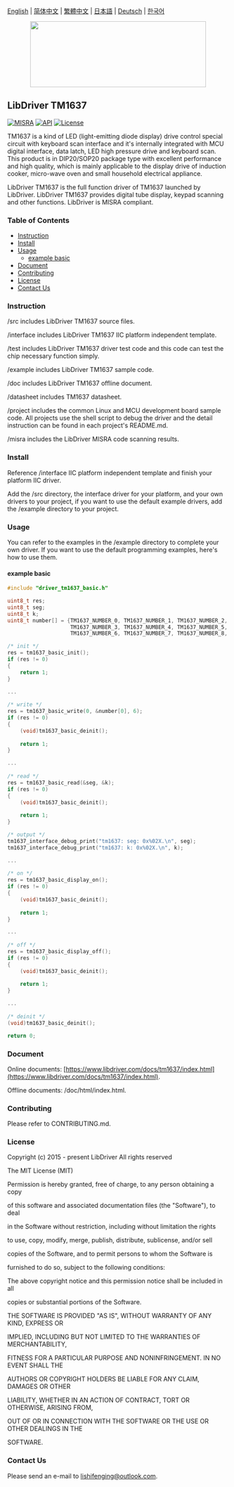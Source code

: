 [English](/README.md) | [ 简体中文](/README_zh-Hans.md) | [繁體中文](/README_zh-Hant.md) | [日本語](/README_ja.md) | [Deutsch](/README_de.md) | [한국어](/README_ko.md)

<div align=center>
<img src="/doc/image/logo.svg" width="400" height="150"/>
</div>

## LibDriver TM1637

[![MISRA](https://img.shields.io/badge/misra-compliant-brightgreen.svg)](/misra/README.md) [![API](https://img.shields.io/badge/api-reference-blue.svg)](https://www.libdriver.com/docs/tm1637/index.html) [![License](https://img.shields.io/badge/license-MIT-brightgreen.svg)](/LICENSE)

TM1637 is a kind of LED (light-emitting diode display) drive control special circuit with keyboard scan interface and it's internally integrated with MCU digital interface, data latch, LED high pressure drive and keyboard scan. This product is in DIP20/SOP20 package type with excellent performance and high quality, which is mainly applicable to the display drive of induction cooker, micro-wave oven and small household electrical appliance.

LibDriver TM1637 is the full function driver of TM1637 launched by LibDriver. LibDriver TM1637 provides digital tube display, keypad scanning and other functions. LibDriver is MISRA compliant.

### Table of Contents

  - [Instruction](#Instruction)
  - [Install](#Install)
  - [Usage](#Usage)
    - [example basic](#example-basic)
  - [Document](#Document)
  - [Contributing](#Contributing)
  - [License](#License)
  - [Contact Us](#Contact-Us)

### Instruction

/src includes LibDriver TM1637 source files.

/interface includes LibDriver TM1637 IIC platform independent template.

/test includes LibDriver TM1637 driver test code and this code can test the chip necessary function simply.

/example includes LibDriver TM1637 sample code.

/doc includes LibDriver TM1637 offline document.

/datasheet includes TM1637 datasheet.

/project includes the common Linux and MCU development board sample code. All projects use the shell script to debug the driver and the detail instruction can be found in each project's README.md.

/misra includes the LibDriver MISRA code scanning results.

### Install

Reference /interface IIC platform independent template and finish your platform IIC driver.

Add the /src directory, the interface driver for your platform, and your own drivers to your project, if you want to use the default example drivers, add the /example directory to your project.

### Usage

You can refer to the examples in the /example directory to complete your own driver. If you want to use the default programming examples, here's how to use them.

#### example basic

```C
#include "driver_tm1637_basic.h"

uint8_t res;
uint8_t seg;
uint8_t k;
uint8_t number[] = {TM1637_NUMBER_0, TM1637_NUMBER_1, TM1637_NUMBER_2,
                    TM1637_NUMBER_3, TM1637_NUMBER_4, TM1637_NUMBER_5,
                    TM1637_NUMBER_6, TM1637_NUMBER_7, TM1637_NUMBER_8, TM1637_NUMBER_9};

/* init */
res = tm1637_basic_init();
if (res != 0)
{
    return 1;
}

...
    
/* write */
res = tm1637_basic_write(0, &number[0], 6);
if (res != 0)
{
    (void)tm1637_basic_deinit();
    
    return 1;
}

...
    
/* read */
res = tm1637_basic_read(&seg, &k);
if (res != 0)
{
    (void)tm1637_basic_deinit();
    
    return 1;
}

/* output */
tm1637_interface_debug_print("tm1637: seg: 0x%02X.\n", seg);
tm1637_interface_debug_print("tm1637: k: 0x%02X.\n", k);

...
    
/* on */
res = tm1637_basic_display_on();
if (res != 0)
{
    (void)tm1637_basic_deinit();
    
    return 1;
}

...
    
/* off */
res = tm1637_basic_display_off();
if (res != 0)
{
    (void)tm1637_basic_deinit();
    
    return 1;
}

...
    
/* deinit */
(void)tm1637_basic_deinit();

return 0;
```

### Document

Online documents: [https://www.libdriver.com/docs/tm1637/index.html](https://www.libdriver.com/docs/tm1637/index.html).

Offline documents: /doc/html/index.html.

### Contributing

Please refer to CONTRIBUTING.md.

### License

Copyright (c) 2015 - present LibDriver All rights reserved



The MIT License (MIT) 



Permission is hereby granted, free of charge, to any person obtaining a copy

of this software and associated documentation files (the "Software"), to deal

in the Software without restriction, including without limitation the rights

to use, copy, modify, merge, publish, distribute, sublicense, and/or sell

copies of the Software, and to permit persons to whom the Software is

furnished to do so, subject to the following conditions: 



The above copyright notice and this permission notice shall be included in all

copies or substantial portions of the Software. 



THE SOFTWARE IS PROVIDED "AS IS", WITHOUT WARRANTY OF ANY KIND, EXPRESS OR

IMPLIED, INCLUDING BUT NOT LIMITED TO THE WARRANTIES OF MERCHANTABILITY,

FITNESS FOR A PARTICULAR PURPOSE AND NONINFRINGEMENT. IN NO EVENT SHALL THE

AUTHORS OR COPYRIGHT HOLDERS BE LIABLE FOR ANY CLAIM, DAMAGES OR OTHER

LIABILITY, WHETHER IN AN ACTION OF CONTRACT, TORT OR OTHERWISE, ARISING FROM,

OUT OF OR IN CONNECTION WITH THE SOFTWARE OR THE USE OR OTHER DEALINGS IN THE

SOFTWARE. 

### Contact Us

Please send an e-mail to lishifenging@outlook.com.